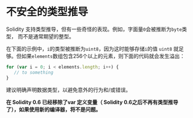 # 不安全的类型推导

Solidity 支持类型推导，但有一些奇怪的表现。例如，字面量`0`会被推断为`byte`类型， 而不是通常期望的整型。

在下面的示例中，`i`的类型被推断为`uint8`，因为这时能够存储`i`的值 `uint8` 就足够。但如果`elements`数组包含256个以上的元素，则下面的代码就会发生溢出：

```javascript
for (var i = 0; i < elements.length; i++) {
   // to something 
}
```

建议明确声明数据类型，以避免意外的行为和/或错误。

**在 Solidity 0.6 已经移除了var 定义变量（ Solidity 0.6之后不再有类型推导了），如果使用新的编译器，将不是问题。**
